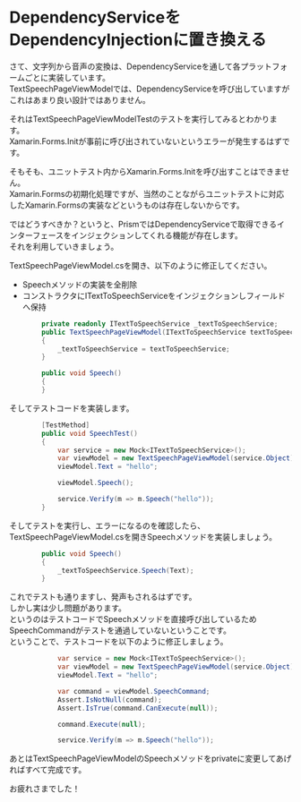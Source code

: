 # DependencyServiceをDependencyInjectionに置き換える

さて、文字列から音声の変換は、DependencyServiceを通して各プラットフォームごとに実装しています。  
TextSpeechPageViewModelでは、DependencyServiceを呼び出していますがこれはあまり良い設計ではありません。  

それはTextSpeechPageViewModelTestのテストを実行してみるとわかります。  
Xamarin.Forms.Initが事前に呼び出されていないというエラーが発生するはずです。  

そもそも、ユニットテスト内からXamarin.Forms.Initを呼び出すことはできません。  
Xamarin.Formsの初期化処理ですが、当然のことながらユニットテストに対応したXamarin.Formsの実装などというものは存在しないからです。  

ではどうすべきか？というと、PrismではDependencyServiceで取得できるインターフェースをインジェクションしてくれる機能が存在します。  
それを利用していきましょう。  

TextSpeechPageViewModel.csを開き、以下のように修正してください。  

* Speechメソッドの実装を全削除  
* コンストラクタにITextToSpeechServiceをインジェクションしフィールドへ保持

```cs
        private readonly ITextToSpeechService _textToSpeechService;
        public TextSpeechPageViewModel(ITextToSpeechService textToSpeechService)
        {
            _textToSpeechService = textToSpeechService;
        }

        public void Speech()
        {
        }
```  

そしてテストコードを実装します。  

```cs
        [TestMethod]
        public void SpeechTest()
        {
            var service = new Mock<ITextToSpeechService>();
            var viewModel = new TextSpeechPageViewModel(service.Object);
            viewModel.Text = "hello";

            viewModel.Speech();

            service.Verify(m => m.Speech("hello"));
        }
```

そしてテストを実行し、エラーになるのを確認したら、TextSpeechPageViewModel.csを開きSpeechメソッドを実装しましょう。  

```cs
        public void Speech()
        {
            _textToSpeechService.Speech(Text);
        }
```

これでテストも通りますし、発声もされるはずです。  
しかし実は少し問題があります。  
というのはテストコードでSpeechメソッドを直接呼び出しているためSpeechCommandがテストを通過していないということです。  
ということで、テストコードを以下のように修正しましょう。  

```cs
            var service = new Mock<ITextToSpeechService>();
            var viewModel = new TextSpeechPageViewModel(service.Object);
            viewModel.Text = "hello";

            var command = viewModel.SpeechCommand;
            Assert.IsNotNull(command);
            Assert.IsTrue(command.CanExecute(null));

            command.Execute(null);

            service.Verify(m => m.Speech("hello"));
```

あとはTextSpeechPageViewModelのSpeechメソッドをprivateに変更してあげればすべて完成です。  

お疲れさまでした！
